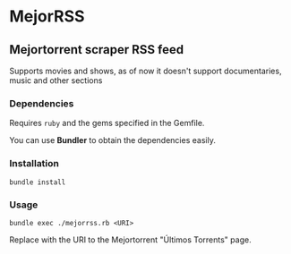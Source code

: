 # MejorRSS

## Mejortorrent scraper RSS feed

Supports movies and shows, as of now it doesn't support documentaries, music and other sections

### Dependencies

Requires ```ruby``` and the gems specified in the Gemfile.

You can use __Bundler__ to obtain the dependencies easily.

### Installation

```bundle install```

### Usage

```bundle exec ./mejorrss.rb <URI>```

Replace <URI> with the URI to the Mejortorrent "Últimos Torrents" page.